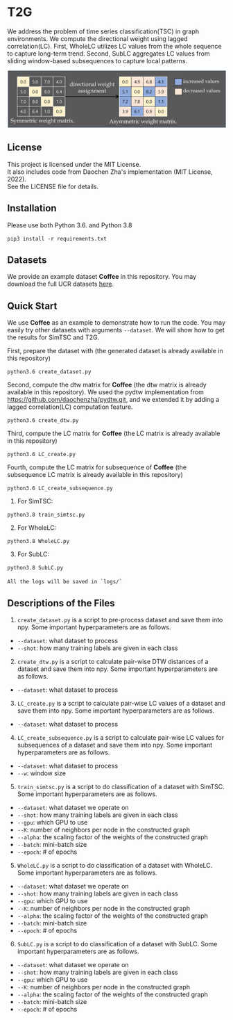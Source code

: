 # T2G
We address the problem of time series classification(TSC) in graph environments. We compute the directional weight using lagged correlation(LC). First, WholeLC utilizes LC values from the whole sequence to capture long-term trend. Second, SubLC aggregates LC values from sliding window-based subsequences to capture local patterns. 

<img width="700" src="overview.png" alt="overview" />

## License

This project is licensed under the MIT License.  
It also includes code from Daochen Zha's implementation (MIT License, 2022).  
See the LICENSE file for details.

## Installation
Please use both Python 3.6. and Python 3.8
```
pip3 install -r requirements.txt
```

## Datasets
We provide an example dataset **Coffee** in this repository. You may download the full UCR datasets [here](https://www.cs.ucr.edu/~eamonn/time_series_data_2018/).

## Quick Start
We use **Coffee** as an example to demonstrate how to run the code. You may easily try other datasets with arguments `--dataset`. We will show how to get the results for SimTSC and T2G.

First, prepare the dataset with (the generated dataset is already available in this repository)
```
python3.6 create_dataset.py
```

Second, compute the dtw matrix for **Coffee** (the dtw matrix is already available in this repository). We used the pydtw implementation from https://github.com/daochenzha/pydtw.git, and we extended it by adding a lagged correlation(LC) computation feature.
```
python3.6 create_dtw.py
```

Third, compute the LC matrix for **Coffee** (the LC matrix is already available in this repository)
```
python3.6 LC_create.py
```

Fourth, compute the LC matrix for subsequence of  **Coffee** (the subsequence LC matrix is already available in this repository)
```
python3.6 LC_create_subsequence.py
```

1. For SimTSC:
```
python3.8 train_simtsc.py
```

2. For WholeLC:
```
python3.8 WholeLC.py
```

3. For SubLC:
```
python3.8 SubLC.py

All the logs will be saved in `logs/`
```

## Descriptions of the Files

1. `create_dataset.py` is a script to pre-process dataset and save them into npy. Some important hyperparameters are as follows.
*   `--dataset`: what dataset to process
*   `--shot`: how many training labels are given in each class

2. `create_dtw.py` is a script to calculate pair-wise DTW distances of a dataset and save them into npy. Some important hyperparameters are as follows.
*   `--dataset`: what dataset to process

3. `LC_create.py` is a script to calculate pair-wise LC values of a dataset and save them into npy. Some important hyperparameters are as follows.
*   `--dataset`: what dataset to process

4. `LC_create_subsequence.py` is a script to calculate pair-wise LC values for subsequences of a dataset and save them into npy. Some important hyperparameters are as follows.
*   `--dataset`: what dataset to process
*   `--w`: window size

5. `train_simtsc.py` is a script to do classification of a dataset with SimTSC. Some important hyperparameters are as follows.
*   `--dataset`: what dataset we operate on
*   `--shot`: how many training labels are given in each class
*   `--gpu`: which GPU to use
*   `--K`: number of neighbors per node in the constructed graph
*   `--alpha`: the scaling factor of the weights of the constructed graph
*   `--batch`: mini-batch size
*   `--epoch`: # of epochs

5. `WholeLC.py` is a script to do classification of a dataset with WholeLC. Some important hyperparameters are as follows.
*   `--dataset`: what dataset we operate on
*   `--shot`: how many training labels are given in each class
*   `--gpu`: which GPU to use
*   `--K`: number of neighbors per node in the constructed graph
*   `--alpha`: the scaling factor of the weights of the constructed graph
*   `--batch`: mini-batch size
*   `--epoch`: # of epochs

6. `SubLC.py` is a script to do classification of a dataset with SubLC. Some important hyperparameters are as follows.
*   `--dataset`: what dataset we operate on
*   `--shot`: how many training labels are given in each class
*   `--gpu`: which GPU to use
*   `--K`: number of neighbors per node in the constructed graph
*   `--alpha`: the scaling factor of the weights of the constructed graph
*   `--batch`: mini-batch size
*   `--epoch`: # of epochs
